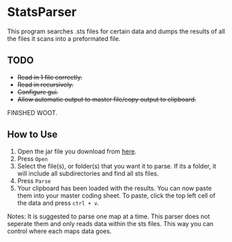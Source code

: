 StatsParser
=========

This program searches .sts files for certain data and dumps the results of all the files it scans into a preformated file.

TODO
----
- ~~Read in 1 file correctly.~~
- ~~Read in recursively.~~
- ~~Configure gui.~~
- ~~Allow automatic output to master file/copy output to clipboard.~~

FINISHED WOOT.

How to Use
----
1. Open the jar file you download from [here](http://ci.myuplay.com/job/StatsParser/).
2. Press `Open`
3. Select the file(s), or folder(s) that you want it to parse. If its a folder, it will include all subdirectories and find all sts files.
4. Press `Parse`
5. Your clipboard has been loaded with the results. You can now paste them into your master coding sheet. To paste, click the top left cell of the data and press `ctrl + v`.

Notes: It is suggested to parse one map at a time. This parser does not seperate them and only reads data within the sts files. This way you can control where each maps data goes.

